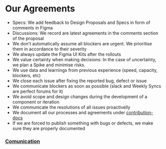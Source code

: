# Our Agreements

- Specs: We add feedback to Design Proposals and Specs in form of comments in Figma
- Discussions: We record are latest agreements in the comments section of the proposal
- We don't automatically assume all blockers are urgent. We prioritise them in accordance to their severity
- We always update the Figma UI Kits after the rollouts 
- We value certainty when making decisions: In the case of uncertainty, we plan a Spike and minimise risks.
- We use data and learnings from previous experience (speed, capacity, blockers, etc)
- We close each issue after fixing the reported bug, defect or issue
- We communicate blockers as soon as possible (slack and Weekly Syncs are perfect forums for it)
- We avoid scope and design changes during the development of a component or iteration
- We communicate the resolutions of all issues proactivelly
- We document all our processes and agreements under [contribution-docs](https://github.com/SUI-Components/sui-components/contributor-docs/)
- If we are forced to publish something with bugs or defects, we make sure they are properly documented

### [Comunication](<Comunication.md>)
